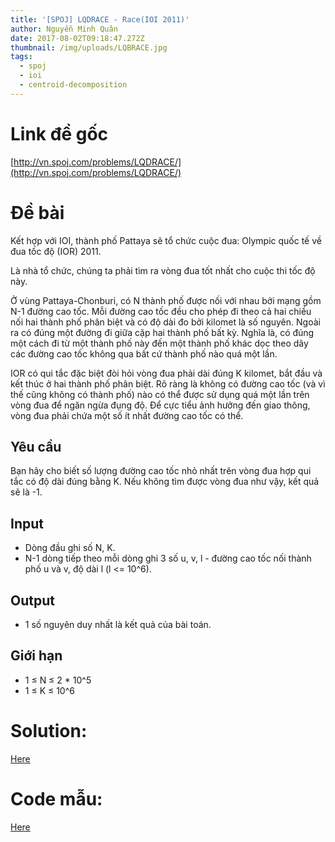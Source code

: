 ```yaml
---
title: '[SPOJ] LQDRACE - Race(IOI 2011)'
author: Nguyễn Minh Quân
date: 2017-08-02T09:18:47.272Z
thumbnail: /img/uploads/LQBRACE.jpg
tags:
  - spoj
  - ioi
  - centroid-decomposition
---
```

# Link đề gốc

[http://vn.spoj.com/problems/LQDRACE/](http://vn.spoj.com/problems/LQDRACE/)

# Đề bài

Kết hợp với IOI, thành phố Pattaya sẽ tổ chức cuộc đua: Olympic quốc tế về đua tốc độ (IOR) 2011.

Là nhà tổ chức, chúng ta phải tìm ra vòng đua tốt nhất cho cuộc thi tốc độ này.

Ở vùng Pattaya-Chonburi, có N thành phố được nối với nhau bởi mạng gồm N-1 đường cao tốc. Mỗi đường cao tốc đều cho phép đi theo cả hai chiều nối hai thành phố phân biệt và có độ dài đo bởi kilomet là số nguyên. Ngoài ra có đúng một đường đi giữa cặp hai thành phố bất kỳ. Nghĩa là, có đúng một cách đi từ một thành phố này đến một thành phố khác dọc theo dãy các đường cao tốc không qua bất cứ thành phố nào quá một lần.

IOR có qui tắc đặc biệt đòi hỏi vòng đua phải dài đúng K kilomet, bắt đầu và kết thúc ở hai thành phố phân biệt. Rõ ràng là không có đường cao tốc (và vì thế cũng không có thành phố) nào có thể được sử dụng quá một lần trên vòng đua để ngăn ngừa đụng độ. Để cực tiểu ảnh hưởng đến giao thông, vòng đua phải chứa một số ít nhất đường cao tốc có thể.

## Yêu cầu

Bạn hãy cho biết số lượng đường cao tốc nhỏ nhất trên vòng đua hợp qui tắc có độ dài đúng bằng K. Nếu không tìm được vòng đua như vậy, kết quả sẽ là -1.

## Input

* Dòng đầu ghi số N, K.
* N-1 dòng tiếp theo mỗi dòng ghi 3 số u, v, l - đường cao tốc nối thành phố u và v, độ dài l (l <= 10^6).

## Output

* 1 số nguyên duy nhất là kết quả của bài toán.

## Giới hạn

* 1 ≤ N ≤ 2 \* 10^5
* 1 ≤ K ≤ 10^6

# Solution: 

[Here](http://simizer.com/svb)

# Code mẫu:

[Here](http://simizer.com/t0W)
